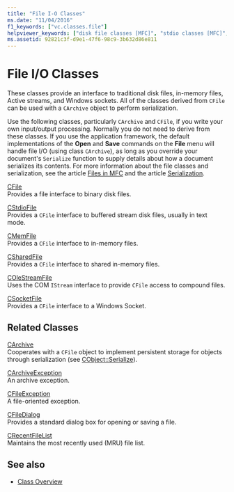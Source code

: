 ```yaml
---
title: "File I-O Classes"
ms.date: "11/04/2016"
f1_keywords: ["vc.classes.file"]
helpviewer_keywords: ["disk file classes [MFC]", "stdio classes [MFC]", "OLE streams [MFC]", "I/O [MFC], MFC classes", "translated stream classes [MFC]", "file I/O classes [MFC]", "I/O [MFC], classes", "sockets classes [MFC]", "stream classes [MFC]", "memory file classes [MFC]"]
ms.assetid: 92821c3f-d9e1-47f6-98c9-3b632d86e811
---
```

# File I/O Classes

These classes provide an interface to traditional disk files, in-memory files, Active streams, and Windows sockets. All of the classes derived from `CFile` can be used with a `CArchive` object to perform serialization.

Use the following classes, particularly `CArchive` and `CFile`, if you write your own input/output processing. Normally you do not need to derive from these classes. If you use the application framework, the default implementations of the **Open** and **Save** commands on the **File** menu will handle file I/O (using class `CArchive`), as long as you override your document's `Serialize` function to supply details about how a document serializes its contents. For more information about the file classes and serialization, see the article [Files in MFC](../mfc/files-in-mfc.md) and the article [Serialization](../mfc/serialization-in-mfc.md).

[CFile](../mfc/reference/cfile-class.md)<br/>
Provides a file interface to binary disk files.

[CStdioFile](../mfc/reference/cstdiofile-class.md)<br/>
Provides a `CFile` interface to buffered stream disk files, usually in text mode.

[CMemFile](../mfc/reference/cmemfile-class.md)<br/>
Provides a `CFile` interface to in-memory files.

[CSharedFile](../mfc/reference/csharedfile-class.md)<br/>
Provides a `CFile` interface to shared in-memory files.

[COleStreamFile](../mfc/reference/colestreamfile-class.md)<br/>
Uses the COM `IStream` interface to provide `CFile` access to compound files.

[CSocketFile](../mfc/reference/csocketfile-class.md)<br/>
Provides a `CFile` interface to a Windows Socket.

## Related Classes

[CArchive](../mfc/reference/carchive-class.md)<br/>
Cooperates with a `CFile` object to implement persistent storage for objects through serialization (see [CObject::Serialize](../mfc/reference/cobject-class.md#serialize)).

[CArchiveException](../mfc/reference/carchiveexception-class.md)<br/>
An archive exception.

[CFileException](../mfc/reference/cfileexception-class.md)<br/>
A file-oriented exception.

[CFileDialog](../mfc/reference/cfiledialog-class.md)<br/>
Provides a standard dialog box for opening or saving a file.

[CRecentFileList](../mfc/reference/crecentfilelist-class.md)<br/>
Maintains the most recently used (MRU) file list.

## See also

- [Class Overview](../mfc/class-library-overview.md)
